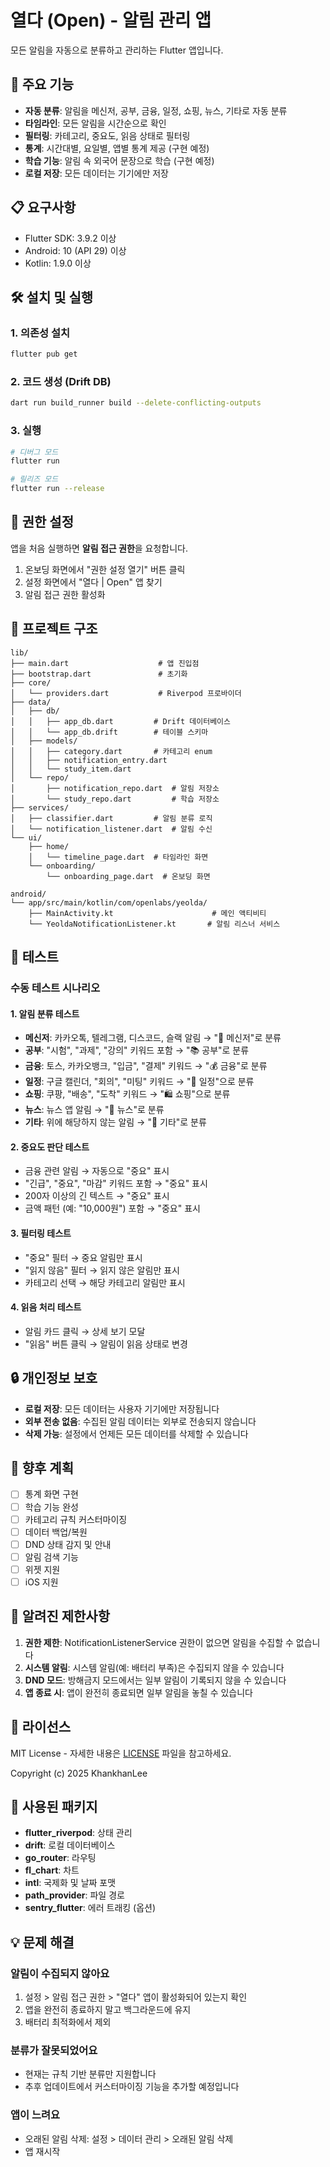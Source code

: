 # 열다 (Open) - 알림 관리 앱

모든 알림을 자동으로 분류하고 관리하는 Flutter 앱입니다.

## 🎯 주요 기능

- **자동 분류**: 알림을 메신저, 공부, 금융, 일정, 쇼핑, 뉴스, 기타로 자동 분류
- **타임라인**: 모든 알림을 시간순으로 확인
- **필터링**: 카테고리, 중요도, 읽음 상태로 필터링
- **통계**: 시간대별, 요일별, 앱별 통계 제공 (구현 예정)
- **학습 기능**: 알림 속 외국어 문장으로 학습 (구현 예정)
- **로컬 저장**: 모든 데이터는 기기에만 저장

## 📋 요구사항

- Flutter SDK: 3.9.2 이상
- Android: 10 (API 29) 이상
- Kotlin: 1.9.0 이상

## 🛠️ 설치 및 실행

### 1. 의존성 설치

```bash
flutter pub get
```

### 2. 코드 생성 (Drift DB)

```bash
dart run build_runner build --delete-conflicting-outputs
```

### 3. 실행

```bash
# 디버그 모드
flutter run

# 릴리즈 모드
flutter run --release
```

## 🔑 권한 설정

앱을 처음 실행하면 **알림 접근 권한**을 요청합니다.

1. 온보딩 화면에서 "권한 설정 열기" 버튼 클릭
2. 설정 화면에서 "열다 | Open" 앱 찾기
3. 알림 접근 권한 활성화

## 📁 프로젝트 구조

```
lib/
├── main.dart                    # 앱 진입점
├── bootstrap.dart               # 초기화
├── core/
│   └── providers.dart           # Riverpod 프로바이더
├── data/
│   ├── db/
│   │   ├── app_db.dart         # Drift 데이터베이스
│   │   └── app_db.drift        # 테이블 스키마
│   ├── models/
│   │   ├── category.dart       # 카테고리 enum
│   │   ├── notification_entry.dart
│   │   └── study_item.dart
│   └── repo/
│       ├── notification_repo.dart  # 알림 저장소
│       └── study_repo.dart         # 학습 저장소
├── services/
│   ├── classifier.dart         # 알림 분류 로직
│   └── notification_listener.dart  # 알림 수신
└── ui/
    ├── home/
    │   └── timeline_page.dart  # 타임라인 화면
    └── onboarding/
        └── onboarding_page.dart  # 온보딩 화면

android/
└── app/src/main/kotlin/com/openlabs/yeolda/
    ├── MainActivity.kt                      # 메인 액티비티
    └── YeoldaNotificationListener.kt       # 알림 리스너 서비스
```

## 🧪 테스트

### 수동 테스트 시나리오

#### 1. 알림 분류 테스트

- **메신저**: 카카오톡, 텔레그램, 디스코드, 슬랙 알림 → "💬 메신저"로 분류
- **공부**: "시험", "과제", "강의" 키워드 포함 → "📚 공부"로 분류
- **금융**: 토스, 카카오뱅크, "입금", "결제" 키워드 → "💰 금융"로 분류
- **일정**: 구글 캘린더, "회의", "미팅" 키워드 → "📅 일정"으로 분류
- **쇼핑**: 쿠팡, "배송", "도착" 키워드 → "🛍️ 쇼핑"으로 분류
- **뉴스**: 뉴스 앱 알림 → "📰 뉴스"로 분류
- **기타**: 위에 해당하지 않는 알림 → "📱 기타"로 분류

#### 2. 중요도 판단 테스트

- 금융 관련 알림 → 자동으로 "중요" 표시
- "긴급", "중요", "마감" 키워드 포함 → "중요" 표시
- 200자 이상의 긴 텍스트 → "중요" 표시
- 금액 패턴 (예: "10,000원") 포함 → "중요" 표시

#### 3. 필터링 테스트

- "중요" 필터 → 중요 알림만 표시
- "읽지 않음" 필터 → 읽지 않은 알림만 표시
- 카테고리 선택 → 해당 카테고리 알림만 표시

#### 4. 읽음 처리 테스트

- 알림 카드 클릭 → 상세 보기 모달
- "읽음" 버튼 클릭 → 알림이 읽음 상태로 변경

## 🔒 개인정보 보호

- **로컬 저장**: 모든 데이터는 사용자 기기에만 저장됩니다
- **외부 전송 없음**: 수집된 알림 데이터는 외부로 전송되지 않습니다
- **삭제 가능**: 설정에서 언제든 모든 데이터를 삭제할 수 있습니다

## 🚀 향후 계획

- [ ] 통계 화면 구현
- [ ] 학습 기능 완성
- [ ] 카테고리 규칙 커스터마이징
- [ ] 데이터 백업/복원
- [ ] DND 상태 감지 및 안내
- [ ] 알림 검색 기능
- [ ] 위젯 지원
- [ ] iOS 지원

## 🐛 알려진 제한사항

1. **권한 제한**: NotificationListenerService 권한이 없으면 알림을 수집할 수 없습니다
2. **시스템 알림**: 시스템 알림(예: 배터리 부족)은 수집되지 않을 수 있습니다
3. **DND 모드**: 방해금지 모드에서는 일부 알림이 기록되지 않을 수 있습니다
4. **앱 종료 시**: 앱이 완전히 종료되면 일부 알림을 놓칠 수 있습니다

## 📝 라이선스

MIT License - 자세한 내용은 [LICENSE](LICENSE) 파일을 참고하세요.

Copyright (c) 2025 KhankhanLee

## 🙏 사용된 패키지

- **flutter_riverpod**: 상태 관리
- **drift**: 로컬 데이터베이스
- **go_router**: 라우팅
- **fl_chart**: 차트
- **intl**: 국제화 및 날짜 포맷
- **path_provider**: 파일 경로
- **sentry_flutter**: 에러 트래킹 (옵션)

## 💡 문제 해결

### 알림이 수집되지 않아요

1. 설정 > 알림 접근 권한 > "열다" 앱이 활성화되어 있는지 확인
2. 앱을 완전히 종료하지 말고 백그라운드에 유지
3. 배터리 최적화에서 제외

### 분류가 잘못되었어요

- 현재는 규칙 기반 분류만 지원합니다
- 추후 업데이트에서 커스터마이징 기능을 추가할 예정입니다

### 앱이 느려요

- 오래된 알림 삭제: 설정 > 데이터 관리 > 오래된 알림 삭제
- 앱 재시작
